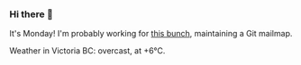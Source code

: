 ### Hi there :wave:

It's Monday! I'm probably working for [this bunch](https://github.com/kohofinancial), maintaining a Git mailmap.

Weather in Victoria BC: overcast, at +6°C.
